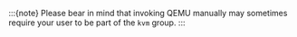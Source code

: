 :::{note}
Please bear in mind that invoking QEMU manually may sometimes require your user to be part of the `kvm` group.
:::
